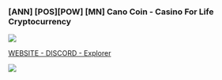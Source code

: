 ### [ANN] [POS][POW] [MN] Cano Coin - Casino For Life Cryptocurrency 

![](https://i.imgur.com/XQGC6oz.png)


[WEBSITE - DISCORD - Explorer](https://discord.gg/dJsAHJj)

![](https://i.imgur.com/Dchx22A.png)